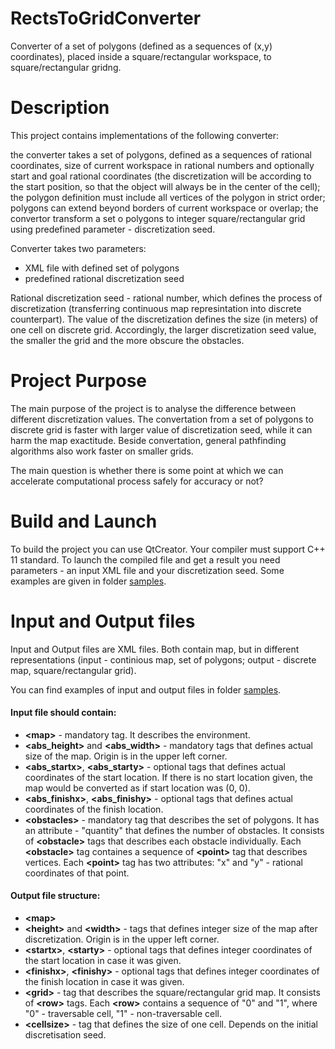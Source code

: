 # RectsToGridConverter
Converter of a set of polygons (defined as a sequences of (x,y) coordinates), placed inside a square/rectangular workspace, to square/rectangular gridng.

Description
==========
This project contains implementations of the following converter: 

the converter takes a set of polygons, defined as a sequences of rational coordinates, size of current workspace in rational numbers and optionally start and goal rational coordinates (the discretization will be according to the start position, so that the object will always be in the center of the cell); the polygon definition must include all vertices of the polygon in strict order; polygons can extend beyond borders of current workspace or overlap; the convertor transform a set o polygons to integer square/rectangular grid using predefined parameter - discretization seed.

Converter takes two parameters: 
* XML file with defined set of polygons
* predefined rational discretization seed 

Rational discretization seed - rational number, which defines the process of discretization (transferring continuous map represintation into discrete counterpart). The value of the discretization defines the size (in meters) of one cell on discrete grid. Accordingly, the larger discretization seed value, the smaller the grid and the more obscure the obstacles.


Project Purpose
===============
The main purpose of the project is to analyse the difference between different discretization values. The convertation from a set of polygons to discrete grid is faster with larger value of discretization seed, while it can harm the map exactitude. Beside convertation, general pathfinding algorithms also work faster on smaller grids. 

The main question is whether there is some point at which we can accelerate computational process safely for accuracy or not?


Build and Launch
================
To build the project you can use QtCreator.
Your compiler must support C++ 11 standard.
To launch the compiled file and get a result you need parameters - an input XML file and your discretization seed. Some examples are given in folder [samples](https://github.com/PathPlanning/RectsToGridConverter/tree/master/samples).

Input and Output files
======================
Input and Output files are XML files. Both contain map, but in different representations (input - continious map, set of polygons; output - discrete map, square/rectangular grid).

You can find examples of input and output files in folder [samples](https://github.com/PathPlanning/RectsToGridConverter/tree/master/samples).

#### Input file should contain:
  * **\<map>** - mandatory tag. It describes the environment.
  * **\<abs_height>** and **\<abs_width>** - mandatory tags that defines actual size of the map. Origin is in the upper left corner.
  * **\<abs_startx>**, **\<abs_starty>** - optional tags that defines actual coordinates of the start location. If there is no start location given, the map would be converted as if start location was (0, 0). 
  * **\<abs_finishx>**, **\<abs_finishy>** - optional tags that defines actual coordinates of the finish location.
  * **\<obstacles>** - mandatory tag that describes the set of polygons. It has an attribute - "quantity" that defines the number of obstacles. It consists of **\<obstacle>** tags that describes each obstacle individually. Each **\<obstacle>** tag containes a sequence of **\<point>** tag that describes vertices. Each **\<point>** tag has two attributes: "x" and "y" - rational coordinates of that point.

 #### Output file structure: 
  * **\<map>**
  * **\<height>** and **\<width>** - tags that defines integer size of the map after discretization. Origin is in the upper left corner.
  * **\<startx>**, **\<starty>** - optional tags that defines integer coordinates of the start location in case it was given.
  * **\<finishx>**, **\<finishy>** - optional tags that defines integer coordinates of the finish location in case it was given.
  * **\<grid>** - tag that describes the square/rectangular grid map. It consists of **\<row>** tags. Each **\<row>** contains a sequence of "0" and "1", where "0" - traversable cell, "1" - non-traversable cell.
  * **\<cellsize>** - tag that defines the size of one cell. Depends on the initial discretisation seed.

